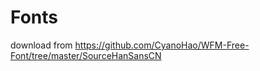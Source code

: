 # Fonts

download from https://github.com/CyanoHao/WFM-Free-Font/tree/master/SourceHanSansCN

<!-- convert from https://gero3.github.io/facetype.js/ -->
